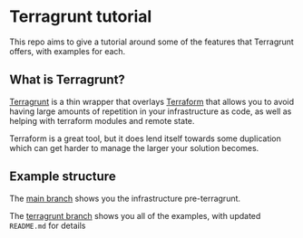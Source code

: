 # Terragrunt tutorial

This repo aims to give a tutorial around some of the features that Terragrunt offers, with examples for each.

## What is Terragrunt?

[Terragrunt](https://terragrunt.gruntwork.io/) is a thin wrapper that overlays [Terraform](https://www.terraform.io/) that allows you to avoid having large amounts of repetition in your infrastructure as code, as well as helping with terraform modules and remote state.

Terraform is a great tool, but it does lend itself towards some duplication which can get harder to manage the larger your solution becomes.

## Example structure

The [main branch](https://github.com/paddymorgan84/terragrunt-tutorial/tree/main) shows you the infrastructure pre-terragrunt.

The [terragrunt branch](https://github.com/paddymorgan84/terragrunt-tutorial/tree/terragrunt) shows you all of the examples, with updated `README.md` for details
